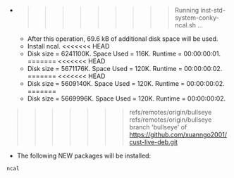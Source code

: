 * >>>>>>>>> Running inst-std-system-conky-ncal.sh ...
  * After this operation, 69.6 kB of additional disk space will be used.
  * Install ncal.
<<<<<<< HEAD
  * Disk size = 6241100K. Space Used = 116K. Runtime = 00:00:00:01.
=======
<<<<<<< HEAD
  * Disk size = 5671176K. Space Used = 120K. Runtime = 00:00:00:02.
=======
<<<<<<< HEAD
  * Disk size = 5609140K. Space Used = 120K. Runtime = 00:00:00:02.
=======
  * Disk size = 5669996K. Space Used = 120K. Runtime = 00:00:00:02.
>>>>>>> refs/remotes/origin/bullseye
>>>>>>> refs/remotes/origin/bullseye
>>>>>>> branch 'bullseye' of https://github.com/xuanngo2001/cust-live-deb.git
  * The following NEW packages will be installed:
  ```bash
ncal
  ```
